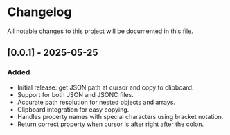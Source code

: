 # Changelog

All notable changes to this project will be documented in this file.


## [0.0.1] - 2025-05-25
### Added
- Initial release: get JSON path at cursor and copy to clipboard.
- Support for both JSON and JSONC files.
- Accurate path resolution for nested objects and arrays.
- Clipboard integration for easy copying.
- Handles property names with special characters using bracket notation.
- Return correct property when cursor is after right after the colon.